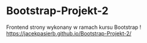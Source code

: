 # Bootstrap-Projekt-2

Frontend strony wykonany w ramach kursu Bootstrap !
https://jacekpasierb.github.io/Bootstrap-Projekt-2/
